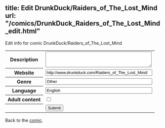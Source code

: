 title: Edit DrunkDuck/Raiders_of_The_Lost_Mind
url: "/comics/DrunkDuck_Raiders_of_The_Lost_Mind_edit.html"
---
Edit info for comic DrunkDuck/Raiders_of_The_Lost_Mind

<form name="comic" action="http://gaepostmail.appspot.com/comic/" method="post">
<table class="comicinfo">
<tr>
<th>Description</th><td><textarea name="description" cols="40" rows="3"></textarea></td>
</tr>
<tr>
<th>Website</th><td><input type="text" name="url" value="http://www.drunkduck.com/Raiders_of_The_Lost_Mind/" size="40"/></td>
</tr>
<tr>
<th>Genre</th><td><input type="text" name="genre" value="Other" size="40"/></td>
</tr>
<tr>
<th>Language</th><td><input type="text" name="language" value="English" size="40"/></td>
</tr>
<tr>
<th>Adult content</th><td><input type="checkbox" name="adult" value="adult" /></td>
</tr>
<tr>
<th></th><td>
<input type="hidden" name="comic" value="DrunkDuck_Raiders_of_The_Lost_Mind" />
<input type="submit" name="submit" value="Submit" />
</td>
</tr>
</table>
</form>

Back to the [comic](DrunkDuck_Raiders_of_The_Lost_Mind.html).
